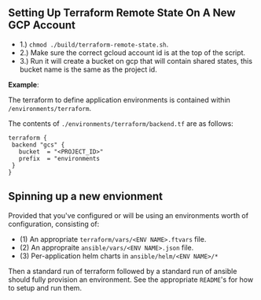 

## Setting Up Terraform Remote State On A New GCP Account

- 1.) `chmod ./build/terraform-remote-state.sh`.
- 2.) Make sure the correct gcloud account id is at the top of the script.
- 3.) Run it  will create a bucket on gcp that will contain shared states, this bucket name is the same as the project id.


**Example**:

The terraform to define application environments is contained within `/environments/terraform`.

The contents of `./environments/terraform/backend.tf` are as follows:

```
terraform {
 backend "gcs" {
   bucket  = "<PROJECT_ID>"
   prefix  = "environments
 }
}
```

## Spinning up a new envionment

Provided that you've configured or will be using an environments worth of configuration, consisting of:
    
- (1) An appropriate `terraform/vars/<ENV NAME>.ftvars` file.
- (2) An appropraite `ansible/vars/<ENV NAME>.json` file.
- (3) Per-application helm charts in `ansible/helm/<ENV NAME>/*`

Then a standard run of terraform followed by a standard run of ansible should fully provision an environment. See the appropriate `README`'s for how to setup and run them.

